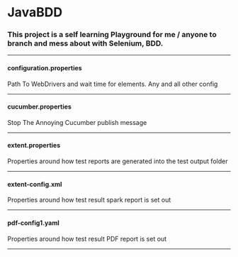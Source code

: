 # JavaBDD

### This project is a self learning Playground for me / anyone to branch and mess about with Selenium, BDD.

---

#### configuration.properties

Path To WebDrivers and wait time for elements. Any and all other config

---

#### cucumber.properties

Stop The Annoying Cucumber publish message

---

#### extent.properties

Properties around how test reports are generated into the test output folder

---

#### extent-config.xml

Properties around how test result spark report is set out

---

#### pdf-config1.yaml

Properties around how test result PDF report is set out

---
